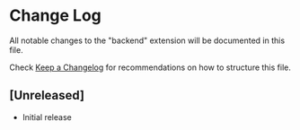 # Change Log

All notable changes to the "backend" extension will be documented in this file.

Check [Keep a Changelog](http://keepachangelog.com/) for recommendations on how to structure this file.

## [Unreleased]

- Initial release
